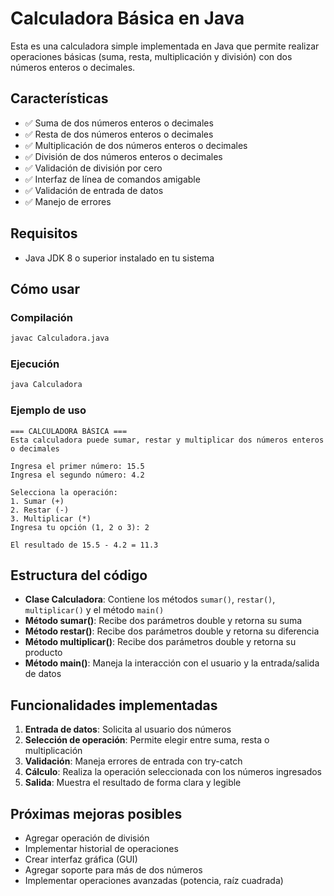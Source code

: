 # Calculadora Básica en Java

Esta es una calculadora simple implementada en Java que permite realizar operaciones básicas (suma, resta, multiplicación y división) con dos números enteros o decimales.

## Características

- ✅ Suma de dos números enteros o decimales
- ✅ Resta de dos números enteros o decimales
- ✅ Multiplicación de dos números enteros o decimales
- ✅ División de dos números enteros o decimales
- ✅ Validación de división por cero
- ✅ Interfaz de línea de comandos amigable
- ✅ Validación de entrada de datos
- ✅ Manejo de errores

## Requisitos

- Java JDK 8 o superior instalado en tu sistema

## Cómo usar

### Compilación
```bash
javac Calculadora.java
```

### Ejecución
```bash
java Calculadora
```

### Ejemplo de uso
```
=== CALCULADORA BÁSICA ===
Esta calculadora puede sumar, restar y multiplicar dos números enteros o decimales

Ingresa el primer número: 15.5
Ingresa el segundo número: 4.2

Selecciona la operación:
1. Sumar (+)
2. Restar (-)
3. Multiplicar (*)
Ingresa tu opción (1, 2 o 3): 2

El resultado de 15.5 - 4.2 = 11.3
```

## Estructura del código

- **Clase Calculadora**: Contiene los métodos `sumar()`, `restar()`, `multiplicar()` y el método `main()`
- **Método sumar()**: Recibe dos parámetros double y retorna su suma
- **Método restar()**: Recibe dos parámetros double y retorna su diferencia
- **Método multiplicar()**: Recibe dos parámetros double y retorna su producto
- **Método main()**: Maneja la interacción con el usuario y la entrada/salida de datos

## Funcionalidades implementadas

1. **Entrada de datos**: Solicita al usuario dos números
2. **Selección de operación**: Permite elegir entre suma, resta o multiplicación
3. **Validación**: Maneja errores de entrada con try-catch
4. **Cálculo**: Realiza la operación seleccionada con los números ingresados
5. **Salida**: Muestra el resultado de forma clara y legible

## Próximas mejoras posibles

- Agregar operación de división
- Implementar historial de operaciones
- Crear interfaz gráfica (GUI)
- Agregar soporte para más de dos números
- Implementar operaciones avanzadas (potencia, raíz cuadrada)
